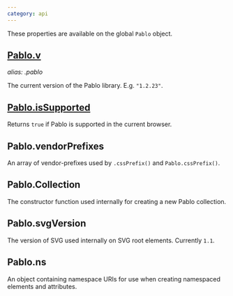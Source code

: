 ```yaml
---
category: api
---
```


These properties are available on the global `Pablo` object.

## [Pablo.v](/api/v/)
_alias: .pablo_

The current version of the Pablo library. E.g. `"1.2.23"`.

## [Pablo.isSupported](/api/isSupported/)

Returns `true` if Pablo is supported in the current browser.


<!-- TODO: add sub-pages -->

## Pablo.vendorPrefixes

An array of vendor-prefixes used by `.cssPrefix()` and `Pablo.cssPrefix()`.

## Pablo.Collection

The constructor function used internally for creating a new Pablo collection.

## Pablo.svgVersion

The version of SVG used internally on SVG root elements. Currently `1.1`.

## Pablo.ns

An object containing namespace URIs for use when creating namespaced elements and attributes.
